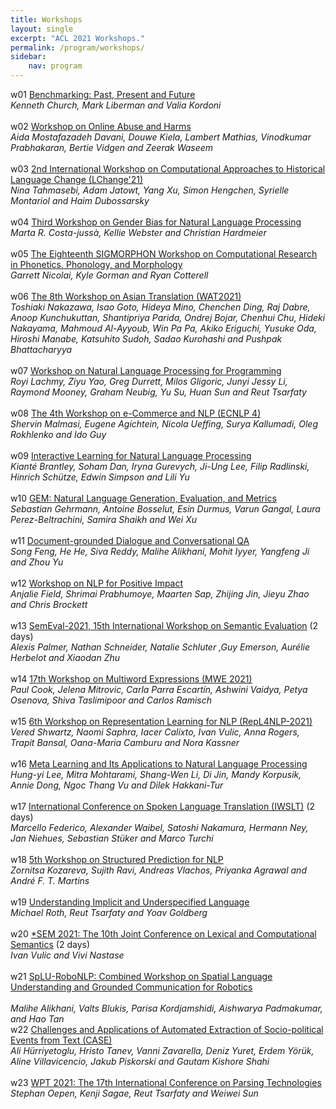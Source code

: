 ```yaml
---
title: Workshops 
layout: single
excerpt: "ACL 2021 Workshops."
permalink: /program/workshops/
sidebar: 
    nav: program
---
```


w01 [Benchmarking: Past, Present and Future](https://github.com/kwchurch/Benchmarking_past_present_future/blob/master/README.md#draft-schedule)<br/>
<i>Kenneth Church, Mark Liberman and Valia Kordoni</i><br/><br/>
w02 [Workshop on Online Abuse and Harms](https://www.workshopononlineabuse.com/home)<br/>
<i>Aida Mostafazadeh Davani, Douwe Kiela, Lambert Mathias, Vinodkumar Prabhakaran, 
Bertie Vidgen and Zeerak Waseem</i><br/><br/>
w03 [2nd International Workshop on Computational Approaches to Historical Language Change (LChange'21)](https://languagechange.org/events/2021-acl-lchange/#programme)<br/>
<i>Nina Tahmasebi, Adam Jatowt, Yang Xu, Simon Hengchen, Syrielle Montariol and Haim Dubossarsky</i><br/><br/>
w04 [Third Workshop on Gender Bias for Natural Language Processing](https://genderbiasnlp.talp.cat/gebnlp2021/schedule/)<br/>
<i>Marta R. Costa-jussà, Kellie Webster and Christian Hardmeier</i><br/><br/>
w05 [The  Eighteenth SIGMORPHON Workshop on Computational Research in Phonetics, Phonology, and Morphology](https://sigmorphon.github.io/workshops/2021/program/)<br/>
<i>Garrett Nicolai, Kyle Gorman and Ryan Cotterell</i><br/><br/>
w06 [The 8th Workshop on Asian Translation (WAT2021)](http://lotus.kuee.kyoto-u.ac.jp/WAT/WAT2021/index.html#timetable.html)<br/>
<i>Toshiaki Nakazawa, Isao Goto, Hideya Mino, Chenchen Ding, Raj Dabre, Anoop 
Kunchukuttan, Shantipriya Parida, Ondrej Bojar, Chenhui Chu, Hideki Nakayama, 
Mahmoud Al-Ayyoub, Win Pa Pa, Akiko Eriguchi, Yusuke Oda, Hiroshi Manabe, 
Katsuhito Sudoh, Sadao Kurohashi and Pushpak Bhattacharyya</i><br/><br/>
w07 [Workshop on Natural Language Processing for Programming](https://nlp4prog.github.io/2021/program/)<br/>
<i>Royi Lachmy, Ziyu Yao, Greg Durrett, Milos Gligoric, Junyi Jessy Li, Raymond Mooney, 
Graham Neubig, Yu Su, Huan Sun and Reut Tsarfaty</i><br/><br/>
w08 [The 4th Workshop on e-Commerce and NLP (ECNLP 4)](https://sites.google.com/view/ecnlp/enclp-4-acl-2021#h.bq7kga3xivp0)<br/>
<i>Shervin Malmasi, Eugene Agichtein, Nicola Ueffing, Surya Kallumadi, Oleg Rokhlenko and Ido Guy</i><br/><br/>
w09 [Interactive Learning for Natural Language Processing](https://sites.google.com/view/internlp2021/schedule)<br/>
<i>Kianté Brantley, Soham Dan, Iryna Gurevych, Ji-Ung Lee, Filip Radlinski, Hinrich Schütze, 
Edwin Simpson and Lili Yu</i><br/><br/>
w10 [GEM: Natural Language Generation, Evaluation, and Metrics](https://gem-benchmark.com/workshop#schedule)<br/>
<i>Sebastian Gehrmann, Antoine Bosselut, Esin Durmus, Varun Gangal, Laura Perez-Beltrachini, 
Samira Shaikh and Wei Xu</i><br/><br/>
w11 [Document-grounded Dialogue and Conversational QA](https://doc2dial.github.io/workshop2021/)<br/>
<i>Song Feng, He He, Siva Reddy, Malihe Alikhani, Mohit Iyyer, Yangfeng Ji and Zhou Yu</i><br/><br/>
w12 [Workshop on NLP for Positive Impact](https://sites.google.com/view/nlp4positiveimpact2021/programme)<br/>
<i>Anjalie Field, Shrimai Prabhumoye, Maarten Sap, Zhijing Jin, Jieyu Zhao and Chris Brockett</i><br/><br/>
w13 [SemEval-2021, 15th International Workshop on Semantic Evaluation](https://semeval.github.io/SemEval2021/schedule) (2 days) <br/>
<i>Alexis Palmer, Nathan Schneider, Natalie Schluter ,Guy Emerson, Aurélie Herbelot and Xiaodan Zhu</i><br/><br/>
w14 [17th Workshop on Multiword Expressions (MWE 2021)](https://multiword.org/mwe2021/#program)<br/>
<i>Paul Cook, Jelena Mitrovic, Carla Parra Escartín, Ashwini Vaidya, Petya Osenova, 
Shiva Taslimipoor and Carlos Ramisch</i><br/><br/>
w15 [6th Workshop on Representation Learning for NLP (RepL4NLP-2021)](https://sites.google.com/view/repl4nlp-2021/program)<br/>
<i>Vered Shwartz, Naomi Saphra, Iacer Calixto, Ivan Vulic, Anna Rogers, Trapit Bansal, 
Oana-Maria Camburu and Nora Kassner</i><br/><br/>
w16 [Meta Learning and Its Applications to Natural Language Processing](https://meta-nlp-2021.github.io/#program)<br/>
<i>Hung-yi Lee, Mitra Mohtarami, Shang-Wen Li, Di Jin, Mandy Korpusik, Annie Dong, 
Ngoc Thang Vu and Dilek Hakkani-Tur</i><br/><br/>
w17 [International Conference on Spoken Language Translation (IWSLT)](https://iwslt.org/2021/program) (2 days) <br/>
<i>Marcello Federico, Alexander Waibel, Satoshi Nakamura, Hermann Ney, Jan Niehues, 
Sebastian Stüker and Marco Turchi</i><br/><br/>
w18 [5th Workshop on Structured Prediction for NLP](http://structuredprediction.github.io/SPNLP21/schedule/)<br/>
<i>Zornitsa Kozareva, Sujith Ravi, Andreas Vlachos, Priyanka Agrawal and André F. T. Martins</i><br/><br/>
w19 [Understanding Implicit and Underspecified Language](https://unimplicit.github.io/#program)<br/>
<i>Michael Roth, Reut Tsarfaty and Yoav Goldberg</i><br/><br/>
w20 [*SEM 2021: The 10th Joint Conference on Lexical and Computational Semantics](https://sites.google.com/view/starsem2021/programme_1) (2 days) <br/>
<i>Ivan Vulic and Vivi Nastase</i><br/><br/>
w21 [SpLU-RoboNLP: Combined Workshop on Spatial Language Understanding and Grounded 
Communication for Robotics]( https://splu-robonlp2021.github.io/#schedule)<br/><br/>
<i>Malihe Alikhani, Valts Blukis, Parisa Kordjamshidi, Aishwarya Padmakumar, and Hao Tan</i><br/>
w22 [Challenges and Applications of Automated Extraction of Socio-political Events from Text (CASE)](https://emw.ku.edu.tr/case-2021/)<br/>
<i>Ali Hürriyetoglu, Hristo Tanev, Vanni Zavarella, Deniz Yuret, Erdem Yörük, Aline Villavicencio, 
Jakub Piskorski and Gautam Kishore Shahi</i><br/><br/>
w23 [WPT 2021: The 17th International Conference on Parsing Technologies](https://iwpt21.sigparse.org/programme.html)<br/>
<i>Stephan Oepen, Kenji Sagae, Reut Tsarfaty and Weiwei Sun</i><br/>


